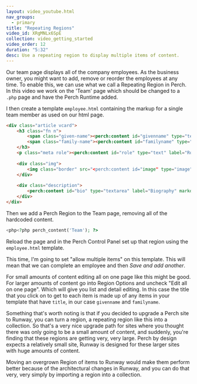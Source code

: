 ```yaml
---
layout: video_youtube.html
nav_groups:
  - primary
title: "Repeating Regions"
video_id: XRgMNLx6SpE
collection: video_getting_started
video_order: 12
duration: "5:32"
desc: Use a repeating region to display multiple items of content.
---
```


Our team page displays all of the company employees. As the business owner, you might want to add, remove or reorder the employees at any time. To enable this, we can use what we call a Repeating Region in Perch. In this video we work on the 'Team' page which should be changed to a `.php` page and have the Perch Runtime added.

I then create a template `employee.html` containing the markup for a single team member as used on our html page.

```html
<div class="article vcard">
	<h3 class="fn n">
		<span class="given-name"><perch:content id="givenname" type="text" label="Given name" required title></span>
		<span class="family-name"><perch:content id="familyname" type="text" label="Family name" required title></span>
	</h3>
	<p class="meta role"><perch:content id="role" type="text" label="Role" required></p>
				
	<div class="img">
		<img class="border" src="<perch:content id="image" type="image" label="Upload image" width="400" height="400">" alt="<perch:content id="givenname" type="text"> <perch:content id="familyname" type="text">">
	</div>
				
	<div class="description">
		<perch:content id="bio" type="textarea" label="Biography" markdown editor="simplemde" required size="m">
	</div>
</div>
```

Then we add a Perch Region to the Team page, removing all of the hardcoded content.

```php
<php<?php perch_content('Team'); ?>
```

Reload the page and in the Perch Control Panel set up that region using the `employee.html` template.

This time, I'm going to set "allow multiple items" on this template. This will mean that we can complete an employee and then _Save and add another_.

For small amounts of content editing all on one page like this might be good. For larger amounts of content go into Region Options and uncheck "Edit all on one page". Which will give you list and detail editing. In this case the title that you click on to get to each item is made up of any items in your template that have `title`, in our case `givenname` and `familyname`.

Something that's worth noting is that if you decided to upgrade a Perch site to Runway, you can turn a region, a repeating region like this into a collection. So that's a very nice upgrade path for sites where you thought there was only going to be a small amount of content, and suddenly, you're finding that these regions are getting very, very large. Perch by design expects a relatively small site, Runway is designed for these larger sites with huge amounts of content.

Moving an overgrown Region of items to Runway would make them perform better because of the architectural changes in Runway, and you can do that very, very simply by importing a region into a collection.



